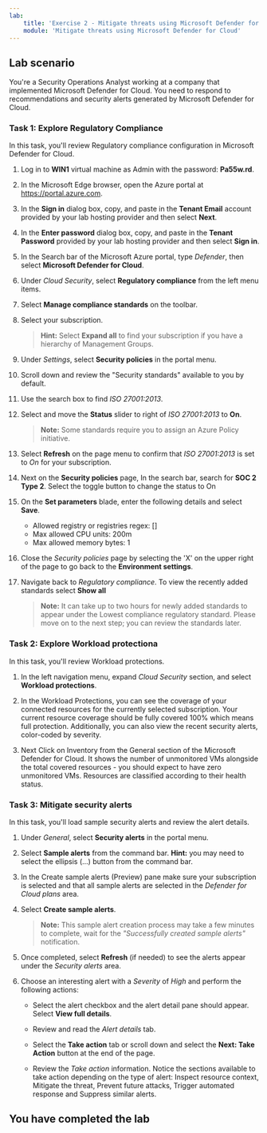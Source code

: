 ```yaml
---
lab:
    title: 'Exercise 2 - Mitigate threats using Microsoft Defender for Cloud'
    module: 'Mitigate threats using Microsoft Defender for Cloud'
---
```


## Lab scenario

You're a Security Operations Analyst working at a company that implemented Microsoft Defender for Cloud. You need to respond to recommendations and security alerts generated by Microsoft Defender for Cloud.

### Task 1: Explore Regulatory Compliance

In this task, you'll review Regulatory compliance configuration in Microsoft Defender for Cloud.

1. Log in to **WIN1** virtual machine as Admin with the password: **Pa55w.rd**.  

1. In the Microsoft Edge browser, open the Azure portal at <https://portal.azure.com>.

1. In the **Sign in** dialog box, copy, and paste in the **Tenant Email** account provided by your lab hosting provider and then select **Next**.

1. In the **Enter password** dialog box, copy, and paste in the **Tenant Password** provided by your lab hosting provider and then select **Sign in**.

1. In the Search bar of the Microsoft Azure portal, type *Defender*, then select **Microsoft Defender for Cloud**.

1. Under *Cloud Security*, select **Regulatory compliance** from the left menu items.

1. Select **Manage compliance standards** on the toolbar.

1. Select your subscription.

    >**Hint:** Select **Expand all** to find your subscription if you have a hierarchy of Management Groups.

1. Under *Settings*, select **Security policies** in the portal menu.

1. Scroll down and review the "Security standards" available to you by default.

1. Use the search box to find *ISO 27001:2013*.

1. Select and move the **Status** slider to right of *ISO 27001:2013* to **On**.

    >**Note:** Some standards require you to assign an Azure Policy initiative.

1. Select **Refresh** on the page menu to confirm that *ISO 27001:2013* is set to *On* for your subscription.

1. Next on the **Security policies** page, In the search bar, search for **SOC 2 Type 2**. Select the toggle button to change the status to On

1. On the **Set parameters** blade, enter the following details and select **Save**.

     - Allowed registry or registries regex: []
     - Max allowed CPU units: 200m
     - Max allowed memory bytes: 1

1. Close the *Security policies* page by selecting the 'X' on the upper right of the page to go back to the **Environment settings**.

1. Navigate back to *Regulatory compliance*. To view the recently added standards select **Show all**

     >**Note:** It can take up to two hours for newly added standards to appear under the Lowest compliance regulatory standard. Please move on to the next step; you can review the standards later.


### Task 2: Explore Workload protectiona

In this task, you'll review Workload protections.  

1. In the left navigation menu, expand *Cloud Security* section, and select **Workload protections**.

1. In the Workload Protections, you can see the coverage of your connected resources for the currently selected subscription. Your current resource coverage should be fully covered 100% which means full protection. Additionally, you can also view the recent security alerts, color-coded by severity.

1. Next Click on Inventory from the General section of the Microsoft Defender for Cloud. It shows the number of unmonitored VMs alongside the total covered resources - you should expect to have zero unmonitored VMs. Resources are classified according to their health status.

<!--- In this task, you'll review cloud security posture management.  The Secure Score information can take 24 hours to recalculate. It's recommended to do this task again in 24 hours.

1. Under *Cloud Security*, select **Security posture** from the left menu items.

1. The *Secure score* defaults to the *Azure environment*.

1. Under the *Environment* tab, select **View recommendations >** link.

1. Select **Add filter** and then select **Resource type**.

1. Select the **Machines - Azure Arc** checkbox and then select the **Apply** button.

    >**Note:** If you don't see **Machines - Azure Arc** listed, make sure you have completed Learning Path 3 - Lab 1 - Exercise 1 Task 4..

1. Select any recommendation where the status isn't *"Completed"*.

1. Review the recommendation and in the **Take action** tab scroll down to **Delegate** and select **Assign owner & set due date**.

1. In the **Create assignment** window, leave *Type* set to *Defender for Cloud* and expand the **Assignment details**.

1. In the `Set owner` *Email address* box, type in your admin email. **Hint:** You can copy it from the instructions in the *Resources* tab.

1. Explore the *Set remediation timeframe* and *Set email notifications* options and select **Create**.

    >**Note:** If you see the error *Failed to create requested assignments*, try again later.

1. Close the recommendation page by selecting the 'X' on the upper right of the window. --->

### Task 3: Mitigate security alerts

In this task, you'll load sample security alerts and review the alert details.

1. Under *General*, select **Security alerts** in the portal menu.

1. Select **Sample alerts** from the command bar. **Hint:** you may need to select the ellipsis (...) button from the command bar.

1. In the Create sample alerts (Preview) pane make sure your subscription is selected and that all sample alerts are selected in the *Defender for Cloud plans* area.

1. Select **Create sample alerts**.  

    >**Note:** This sample alert creation process may take a few minutes to complete, wait for the *"Successfully created sample alerts"* notification.

1. Once completed, select **Refresh** (if needed) to see the alerts appear under the *Security alerts* area.

1. Choose an interesting alert with a *Severity* of *High* and perform the following actions:

    - Select the alert checkbox and the alert detail pane should appear. Select **View full details**.

    - Review and read the *Alert details* tab.

    - Select the **Take action** tab or scroll down and select the **Next: Take Action** button at the end of the page.

    - Review the *Take action* information. Notice the sections available to take action depending on the type of alert: Inspect resource context, Mitigate the threat, Prevent future attacks, Trigger automated response and Suppress similar alerts.

## You have completed the lab

